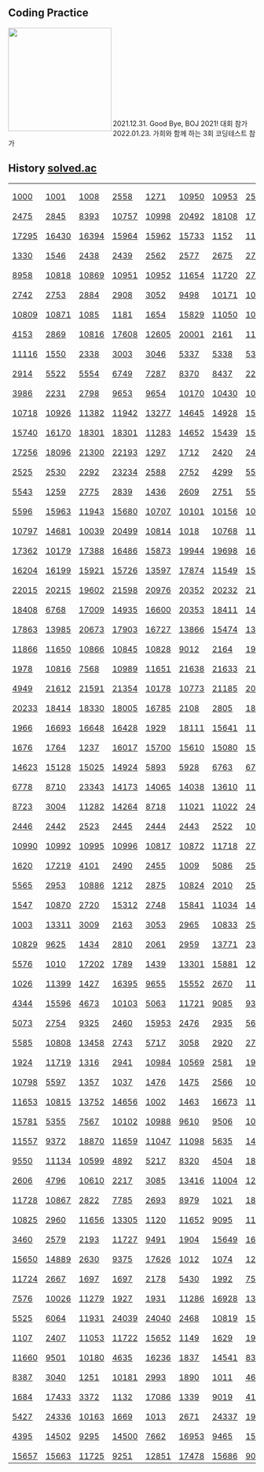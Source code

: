 ## Coding Practice

<img align='left' src="http://mazassumnida.wtf/api/v2/generate_badge?boj=ket0804" height="210">
</br></br></br></br></br></br></br></br></br></br>

2021.12.31. Good Bye, BOJ 2021! 대회 참가</br>
2022.01.23. 가희와 함께 하는 3회 코딩테스트 참가 

## History <a href="https://solved.ac/profile/ket0804"> solved.ac

<table>
<tr>
   <td>
      <a href="https://www.acmicpc.net/problem/1000">
          <img src="https://static.solved.ac/tier_small/1.svg" height="14">
          1000
      </a>
   </td>
   <td>
      <a href="https://www.acmicpc.net/problem/1001">
          <img src="https://static.solved.ac/tier_small/1.svg" height="14">
          1001
      </a>
   </td>
   <td>
      <a href="https://www.acmicpc.net/problem/1008">
          <img src="https://static.solved.ac/tier_small/1.svg" height="14">
          1008
      </a>
   </td>
   <td>
      <a href="https://www.acmicpc.net/problem/2558">
          <img src="https://static.solved.ac/tier_small/1.svg" height="14">
          2558
      </a>
   </td>
   <td>
      <a href="https://www.acmicpc.net/problem/1271">
          <img src="https://static.solved.ac/tier_small/1.svg" height="14">
          1271
      </a>
   </td>
   <td>
      <a href="https://www.acmicpc.net/problem/10950">
          <img src="https://static.solved.ac/tier_small/3.svg" height="14">
          10950
      </a>
   </td>
   <td>
      <a href="https://www.acmicpc.net/problem/10953">
          <img src="https://static.solved.ac/tier_small/4.svg" height="14">
          10953
      </a>
   </td>
   <td>
      <a href="https://www.acmicpc.net/problem/2557">
          <img src="https://static.solved.ac/tier_small/1.svg" height="14">
          2557
      </a>
   </td>
</tr>
<tr>
   <td>
      <a href="https://www.acmicpc.net/problem/2475">
          <img src="https://static.solved.ac/tier_small/1.svg" height="14">
          2475
      </a>
   </td>
   <td>
      <a href="https://www.acmicpc.net/problem/2845">
          <img src="https://static.solved.ac/tier_small/1.svg" height="14">
          2845
      </a>
   </td>
   <td>
      <a href="https://www.acmicpc.net/problem/8393">
          <img src="https://static.solved.ac/tier_small/1.svg" height="14">
          8393
      </a>
   </td>
   <td>
      <a href="https://www.acmicpc.net/problem/10757">
          <img src="https://static.solved.ac/tier_small/1.svg" height="14">
          10757
      </a>
   </td>
   <td>
      <a href="https://www.acmicpc.net/problem/10998">
          <img src="https://static.solved.ac/tier_small/1.svg" height="14">
          10998
      </a>
   </td>
   <td>
      <a href="https://www.acmicpc.net/problem/20492">
          <img src="https://static.solved.ac/tier_small/1.svg" height="14">
          20492
      </a>
   </td>
   <td>
      <a href="https://www.acmicpc.net/problem/18108">
          <img src="https://static.solved.ac/tier_small/1.svg" height="14">
          18108
      </a>
   </td>
   <td>
      <a href="https://www.acmicpc.net/problem/17496">
          <img src="https://static.solved.ac/tier_small/1.svg" height="14">
          17496
      </a>
   </td>
</tr>
<tr>
   <td>
      <a href="https://www.acmicpc.net/problem/17295">
          <img src="https://static.solved.ac/tier_small/1.svg" height="14">
          17295
      </a>
   </td>
   <td>
      <a href="https://www.acmicpc.net/problem/16430">
          <img src="https://static.solved.ac/tier_small/1.svg" height="14">
          16430
      </a>
   </td>
   <td>
      <a href="https://www.acmicpc.net/problem/16394">
          <img src="https://static.solved.ac/tier_small/1.svg" height="14">
          16394
      </a>
   </td>
   <td>
      <a href="https://www.acmicpc.net/problem/15964">
          <img src="https://static.solved.ac/tier_small/1.svg" height="14">
          15964
      </a>
   </td>
   <td>
      <a href="https://www.acmicpc.net/problem/15962">
          <img src="https://static.solved.ac/tier_small/1.svg" height="14">
          15962
      </a>
   </td>
   <td>
      <a href="https://www.acmicpc.net/problem/15733">
          <img src="https://static.solved.ac/tier_small/1.svg" height="14">
          15733
      </a>
   </td>
   <td>
      <a href="https://www.acmicpc.net/problem/1152">
          <img src="https://static.solved.ac/tier_small/4.svg" height="14">
          1152
      </a>
   </td>
   <td>
      <a href="https://www.acmicpc.net/problem/1157">
          <img src="https://static.solved.ac/tier_small/5.svg" height="14">
          1157
      </a>
   </td>
</tr>
 <tr>
   <td>
      <a href="https://www.acmicpc.net/problem/1330">
          <img src="https://static.solved.ac/tier_small/2.svg" height="14">
          1330
      </a>
   </td>
   <td>
      <a href="https://www.acmicpc.net/problem/1546">
          <img src="https://static.solved.ac/tier_small/5.svg" height="14">
          1546
      </a>
   </td>
   <td>
      <a href="https://www.acmicpc.net/problem/2438">
          <img src="https://static.solved.ac/tier_small/3.svg" height="14">
          2438
      </a>
   </td>
   <td>
      <a href="https://www.acmicpc.net/problem/2439">
          <img src="https://static.solved.ac/tier_small/3.svg" height="14">
          2439
      </a>
   </td>
   <td>
      <a href="https://www.acmicpc.net/problem/2562">
          <img src="https://static.solved.ac/tier_small/4.svg" height="14">
          2562
      </a>
   </td>
   <td>
      <a href="https://www.acmicpc.net/problem/2577">
          <img src="https://static.solved.ac/tier_small/4.svg" height="14">
          2577
      </a>
   </td>
   <td>
      <a href="https://www.acmicpc.net/problem/2675">
          <img src="https://static.solved.ac/tier_small/4.svg" height="14">
          2675
      </a>
   </td>
   <td>
      <a href="https://www.acmicpc.net/problem/2739">
          <img src="https://static.solved.ac/tier_small/3.svg" height="14">
          2739
      </a>
   </td>
</tr>
<tr>
   <td>
      <a href="https://www.acmicpc.net/problem/8958">
          <img src="https://static.solved.ac/tier_small/4.svg" height="14">
          8958
      </a>
   </td>
   <td>
      <a href="https://www.acmicpc.net/problem/10818">
          <img src="https://static.solved.ac/tier_small/3.svg" height="14">
          10818
      </a>
   </td>
   <td>
      <a href="https://www.acmicpc.net/problem/10869">
          <img src="https://static.solved.ac/tier_small/1.svg" height="14">
          10869
      </a>
   </td>
   <td>
      <a href="https://www.acmicpc.net/problem/10951">
          <img src="https://static.solved.ac/tier_small/3.svg" height="14">
          10951
      </a>
   </td>
   <td>
      <a href="https://www.acmicpc.net/problem/10952">
          <img src="https://static.solved.ac/tier_small/3.svg" height="14">
          10952
      </a>
   </td>
   <td>
      <a href="https://www.acmicpc.net/problem/11654">
          <img src="https://static.solved.ac/tier_small/1.svg" height="14">
          11654
      </a>
   </td>
   <td>
      <a href="https://www.acmicpc.net/problem/11720">
          <img src="https://static.solved.ac/tier_small/4.svg" height="14">
          11720
      </a>
   </td>
   <td>
      <a href="https://www.acmicpc.net/problem/2741">
          <img src="https://static.solved.ac/tier_small/3.svg" height="14">
          2741
      </a>
   </td>
</tr>
<tr>
   <td>
      <a href="https://www.acmicpc.net/problem/2742">
          <img src="https://static.solved.ac/tier_small/3.svg" height="14">
          2742
      </a>
   </td>
   <td>
      <a href="https://www.acmicpc.net/problem/2753">
          <img src="https://static.solved.ac/tier_small/2.svg" height="14">
          2753
      </a>
   </td>
   <td>
      <a href="https://www.acmicpc.net/problem/2884">
          <img src="https://static.solved.ac/tier_small/3.svg" height="14">
          2884
      </a>
   </td>
   <td>
      <a href="https://www.acmicpc.net/problem/2908">
          <img src="https://static.solved.ac/tier_small/4.svg" height="14">
          2908
      </a>
   </td>
   <td>
      <a href="https://www.acmicpc.net/problem/3052">
          <img src="https://static.solved.ac/tier_small/4.svg" height="14">
          3052
      </a>
   </td>
   <td>
      <a href="https://www.acmicpc.net/problem/9498">
          <img src="https://static.solved.ac/tier_small/2.svg" height="14">
          9498
      </a>
   </td>
   <td>
      <a href="https://www.acmicpc.net/problem/10171">
          <img src="https://static.solved.ac/tier_small/1.svg" height="14">
          10171
      </a>
   </td>
   <td>
      <a href="https://www.acmicpc.net/problem/10172">
          <img src="https://static.solved.ac/tier_small/1.svg" height="14">
          10172
      </a>
   </td>
</tr>
<tr>
   <td>
      <a href="https://www.acmicpc.net/problem/10809">
          <img src="https://static.solved.ac/tier_small/4.svg" height="14">
          10809
      </a>
   </td>
   <td>
      <a href="https://www.acmicpc.net/problem/10871">
          <img src="https://static.solved.ac/tier_small/3.svg" height="14">
          10871
      </a>
   </td>
   <td>
      <a href="https://www.acmicpc.net/problem/1085">
          <img src="https://static.solved.ac/tier_small/3.svg" height="14">
          1085
      </a>
   </td>
   <td>
      <a href="https://www.acmicpc.net/problem/1181">
          <img src="https://static.solved.ac/tier_small/6.svg" height="14">
          1181
      </a>
   </td>
   <td>
      <a href="https://www.acmicpc.net/problem/1654">
          <img src="https://static.solved.ac/tier_small/8.svg" height="14">
          1654
      </a>
   </td>
   <td>
      <a href="https://www.acmicpc.net/problem/15829">
          <img src="https://static.solved.ac/tier_small/4.svg" height="14">
          15829
      </a>
   </td>
   <td>
      <a href="https://www.acmicpc.net/problem/11050">
          <img src="https://static.solved.ac/tier_small/5.svg" height="14">
          11050
      </a>
   </td>
   <td>
      <a href="https://www.acmicpc.net/problem/10250">
          <img src="https://static.solved.ac/tier_small/3.svg" height="14">
          10250
      </a>
   </td>
</tr>
<tr>
   <td>
      <a href="https://www.acmicpc.net/problem/4153">
          <img src="https://static.solved.ac/tier_small/3.svg" height="14">
          4153
      </a>
   </td>
   <td>
      <a href="https://www.acmicpc.net/problem/2869">
          <img src="https://static.solved.ac/tier_small/5.svg" height="14">
          2869
      </a>
   </td>
   <td>
      <a href="https://www.acmicpc.net/problem/10816">
          <img src="https://static.solved.ac/tier_small/7.svg" height="14">
          10816
      </a>
   </td>
   <td>
      <a href="https://www.acmicpc.net/problem/17608">
          <img src="https://static.solved.ac/tier_small/4.svg" height="14">
          17608
      </a>
   </td>
   <td>
      <a href="https://www.acmicpc.net/problem/12605">
          <img src="https://static.solved.ac/tier_small/5.svg" height="14">
          12605
      </a>
   </td>
   <td>
      <a href="https://www.acmicpc.net/problem/20001">
          <img src="https://static.solved.ac/tier_small/5.svg" height="14">
          20001
      </a>
   </td>
   <td>
      <a href="https://www.acmicpc.net/problem/2161">
          <img src="https://static.solved.ac/tier_small/4.svg" height="14">
          2161
      </a>
   </td>
   <td>
      <a href="https://www.acmicpc.net/problem/1158">
          <img src="https://static.solved.ac/tier_small/6.svg" height="14">
          1158
      </a>
   </td>
</tr>
<tr>
   <td>
      <a href="https://www.acmicpc.net/problem/11116">
          <img src="https://static.solved.ac/tier_small/6.svg" height="14">
          11116
      </a>
   </td>
   <td>
      <a href="https://www.acmicpc.net/problem/1550">
          <img src="https://static.solved.ac/tier_small/1.svg" height="14">
          1550
      </a>
   </td>
   <td>
      <a href="https://www.acmicpc.net/problem/2338">
          <img src="https://static.solved.ac/tier_small/1.svg" height="14">
          2338
      </a>
   </td>
   <td>
      <a href="https://www.acmicpc.net/problem/3003">
          <img src="https://static.solved.ac/tier_small/1.svg" height="14">
          3003
      </a>
   </td>
   <td>
      <a href="https://www.acmicpc.net/problem/3046">
          <img src="https://static.solved.ac/tier_small/1.svg" height="14">
          3046
      </a>
   </td>
   <td>
      <a href="https://www.acmicpc.net/problem/5337">
          <img src="https://static.solved.ac/tier_small/1.svg" height="14">
          5337
      </a>
   </td>
   <td>
      <a href="https://www.acmicpc.net/problem/5338">
          <img src="https://static.solved.ac/tier_small/1.svg" height="14">
          5338
      </a>
   </td>
   <td>
      <a href="https://www.acmicpc.net/problem/5339">
          <img src="https://static.solved.ac/tier_small/1.svg" height="14">
          5339
      </a>
   </td>
</tr>
<tr>
   <td>
      <a href="https://www.acmicpc.net/problem/2914">
          <img src="https://static.solved.ac/tier_small/1.svg" height="14">
          2914 
      </a>
   </td>
   <td>
      <a href="https://www.acmicpc.net/problem/5522">
          <img src="https://static.solved.ac/tier_small/1.svg" height="14">
          5522 
      </a>
   </td>
   <td>
      <a href="https://www.acmicpc.net/problem/5554">
          <img src="https://static.solved.ac/tier_small/1.svg" height="14">
          5554 
      </a>
   </td>
   <td>
      <a href="https://www.acmicpc.net/problem/6749">
          <img src="https://static.solved.ac/tier_small/1.svg" height="14">
          6749 
      </a>
   </td>
   <td>
      <a href="https://www.acmicpc.net/problem/7287">
          <img src="https://static.solved.ac/tier_small/1.svg" height="14">
          7287 
      </a>
   </td>
   <td>
      <a href="https://www.acmicpc.net/problem/8370">
          <img src="https://static.solved.ac/tier_small/1.svg" height="14">
          8370 
      </a>
   </td>
   <td>
      <a href="https://www.acmicpc.net/problem/8437">
          <img src="https://static.solved.ac/tier_small/1.svg" height="14">
          8437 
      </a>
   </td>
   <td>
      <a href="https://www.acmicpc.net/problem/22403">
          <img src="https://static.solved.ac/tier_small/5.svg" height="14">
          22403 
      </a>
   </td>
</tr>
<tr>
   <td>
      <a href="https://www.acmicpc.net/problem/3986">
          <img src="https://static.solved.ac/tier_small/7.svg" height="14">
          3986 
      </a>
   </td>
   <td>
      <a href="https://www.acmicpc.net/problem/2231">
          <img src="https://static.solved.ac/tier_small/4.svg" height="14">
          2231 
      </a>
   </td>
   <td>
      <a href="https://www.acmicpc.net/problem/2798">
          <img src="https://static.solved.ac/tier_small/4.svg" height="14">
          2798 
      </a>
   </td>
   <td>
      <a href="https://www.acmicpc.net/problem/9653">
          <img src="https://static.solved.ac/tier_small/1.svg" height="14">
          9653 
      </a>
   </td>
   <td>
      <a href="https://www.acmicpc.net/problem/9654">
          <img src="https://static.solved.ac/tier_small/1.svg" height="14">
          9654 
      </a>
   </td>
   <td>
      <a href="https://www.acmicpc.net/problem/10170">
          <img src="https://static.solved.ac/tier_small/1.svg" height="14">
          10170 
      </a>
   </td>
   <td>
      <a href="https://www.acmicpc.net/problem/10430">
          <img src="https://static.solved.ac/tier_small/1.svg" height="14">
          10430 
      </a>
   </td>
   <td>
      <a href="https://www.acmicpc.net/problem/10699">
          <img src="https://static.solved.ac/tier_small/1.svg" height="14">
          10699 
      </a>
   </td>
</tr>
<tr>
   <td>
      <a href="https://www.acmicpc.net/problem/10718">
          <img src="https://static.solved.ac/tier_small/1.svg" height="14">
          10718 
      </a>
   </td>
   <td>
      <a href="https://www.acmicpc.net/problem/10926">
          <img src="https://static.solved.ac/tier_small/1.svg" height="14">
          10926 
      </a>
   </td>
   <td>
      <a href="https://www.acmicpc.net/problem/11382">
          <img src="https://static.solved.ac/tier_small/1.svg" height="14">
          11382 
      </a>
   </td>
   <td>
      <a href="https://www.acmicpc.net/problem/11942">
          <img src="https://static.solved.ac/tier_small/1.svg" height="14">
          11942 
      </a>
   </td>
   <td>
      <a href="https://www.acmicpc.net/problem/13277">
          <img src="https://static.solved.ac/tier_small/1.svg" height="14">
          13277 
      </a>
   </td>
   <td>
      <a href="https://www.acmicpc.net/problem/14645">
          <img src="https://static.solved.ac/tier_small/1.svg" height="14">
          14645 
      </a>
   </td>
   <td>
      <a href="https://www.acmicpc.net/problem/14928">
          <img src="https://static.solved.ac/tier_small/1.svg" height="14">
          14928 
      </a>
   </td>
   <td>
      <a href="https://www.acmicpc.net/problem/15727">
          <img src="https://static.solved.ac/tier_small/1.svg" height="14">
          15727 
      </a>
   </td>
</tr>
<tr>
   <td>
      <a href="https://www.acmicpc.net/problem/15740">
          <img src="https://static.solved.ac/tier_small/1.svg" height="14">
          15740 
      </a>
   </td>
   <td>
      <a href="https://www.acmicpc.net/problem/16170">
          <img src="https://static.solved.ac/tier_small/1.svg" height="14">
          16170 
      </a>
   </td>
   <td>
      <a href="https://www.acmicpc.net/problem/18301">
          <img src="https://static.solved.ac/tier_small/1.svg" height="14">
          18301 
      </a>
   </td>
   <td>
      <a href="https://www.acmicpc.net/problem/20254">
          <img src="https://static.solved.ac/tier_small/1.svg" height="14">
          18301 
      </a>
   </td>
   <td>
      <a href="https://www.acmicpc.net/problem/11283">
          <img src="https://static.solved.ac/tier_small/1.svg" height="14">
          11283 
      </a>
   </td>
   <td>
      <a href="https://www.acmicpc.net/problem/14652">
          <img src="https://static.solved.ac/tier_small/1.svg" height="14">
          14652 
      </a>
   </td>
   <td>
      <a href="https://www.acmicpc.net/problem/15439">
          <img src="https://static.solved.ac/tier_small/1.svg" height="14">
          15439 
      </a>
   </td>
   <td>
      <a href="https://www.acmicpc.net/problem/15894">
          <img src="https://static.solved.ac/tier_small/1.svg" height="14">
          15894 
      </a>
   </td>
</tr>
<tr>
   <td>
      <a href="https://www.acmicpc.net/problem/17256">
          <img src="https://static.solved.ac/tier_small/1.svg" height="14">
          17256 
      </a>
   </td>
   <td>
      <a href="https://www.acmicpc.net/problem/18096">
          <img src="https://static.solved.ac/tier_small/1.svg" height="14">
          18096 
      </a>
   </td>
   <td>
      <a href="https://www.acmicpc.net/problem/21300">
          <img src="https://static.solved.ac/tier_small/1.svg" height="14">
          21300 
      </a>
   </td>
   <td>
      <a href="https://www.acmicpc.net/problem/22193">
          <img src="https://static.solved.ac/tier_small/1.svg" height="14">
          22193 
      </a>
   </td>
   <td>
      <a href="https://www.acmicpc.net/problem/1297">
          <img src="https://static.solved.ac/tier_small/2.svg" height="14">
          1297 
      </a>
   </td>
   <td>
      <a href="https://www.acmicpc.net/problem/1712">
          <img src="https://static.solved.ac/tier_small/2.svg" height="14">
          1712 
      </a>
   </td>
   <td>
      <a href="https://www.acmicpc.net/problem/2420">
          <img src="https://static.solved.ac/tier_small/2.svg" height="14">
          2420 
      </a>
   </td>
   <td>
      <a href="https://www.acmicpc.net/problem/2480">
          <img src="https://static.solved.ac/tier_small/2.svg" height="14">
          2480 
      </a>
   </td>
</tr>
<tr>
   <td>
      <a href="https://www.acmicpc.net/problem/2525">
          <img src="https://static.solved.ac/tier_small/2.svg" height="14">
          2525 
      </a>
   </td>
   <td>
      <a href="https://www.acmicpc.net/problem/2530">
          <img src="https://static.solved.ac/tier_small/2.svg" height="14">
          2530 
      </a>
   </td>
   <td>
      <a href="https://www.acmicpc.net/problem/2292">
          <img src="https://static.solved.ac/tier_small/4.svg" height="14">
          2292 
      </a>
   </td>
   <td>
      <a href="https://www.acmicpc.net/problem/23234">
          <img src="https://static.solved.ac/tier_small/1.svg" height="14">
          23234 
      </a>
   </td>
   <td>
      <a href="https://www.acmicpc.net/problem/2588">
          <img src="https://static.solved.ac/tier_small/2.svg" height="14">
          2588 
      </a>
   </td>
   <td>
      <a href="https://www.acmicpc.net/problem/2752">
          <img src="https://static.solved.ac/tier_small/2.svg" height="14">
          2752 
      </a>
   </td>
   <td>
      <a href="https://www.acmicpc.net/problem/4299">
          <img src="https://static.solved.ac/tier_small/2.svg" height="14">
          4299 
      </a>
   </td>
   <td>
      <a href="https://www.acmicpc.net/problem/5532">
          <img src="https://static.solved.ac/tier_small/2.svg" height="14">
          5532 
      </a>
   </td>
</tr>
<tr>
   <td>
      <a href="https://www.acmicpc.net/problem/5543">
          <img src="https://static.solved.ac/tier_small/2.svg" height="14">
          5543 
      </a>
   </td>
   <td>
      <a href="https://www.acmicpc.net/problem/1259">
          <img src="https://static.solved.ac/tier_small/5.svg" height="14">
          1259 
      </a>
   </td>
   <td>
      <a href="https://www.acmicpc.net/problem/2775">
          <img src="https://static.solved.ac/tier_small/4.svg" height="14">
          2775 
      </a>
   </td>
   <td>
      <a href="https://www.acmicpc.net/problem/2839">
          <img src="https://static.solved.ac/tier_small/5.svg" height="14">
          2839 
      </a>
   </td>
   <td>
      <a href="https://www.acmicpc.net/problem/1436">
          <img src="https://static.solved.ac/tier_small/6.svg" height="14">
          1436 
      </a>
   </td>
   <td>
      <a href="https://www.acmicpc.net/problem/2609">
          <img src="https://static.solved.ac/tier_small/6.svg" height="14">
          2609 
      </a>
   </td>
   <td>
      <a href="https://www.acmicpc.net/problem/2751">
          <img src="https://static.solved.ac/tier_small/6.svg" height="14">
          2751 
      </a>
   </td>
   <td>
      <a href="https://www.acmicpc.net/problem/5575">
          <img src="https://static.solved.ac/tier_small/2.svg" height="14">
          5575 
      </a>
   </td>
</tr>
<tr>
   <td>
      <a href="https://www.acmicpc.net/problem/5596">
          <img src="https://static.solved.ac/tier_small/2.svg" height="14">
          5596 
      </a>
   </td>
   <td>
      <a href="https://www.acmicpc.net/problem/15963">
          <img src="https://static.solved.ac/tier_small/2.svg" height="14">
          15963 
      </a>
   </td>
   <td>
      <a href="https://www.acmicpc.net/problem/11943">
          <img src="https://static.solved.ac/tier_small/2.svg" height="14">
          11943 
      </a>
   </td>
   <td>
      <a href="https://www.acmicpc.net/problem/15680">
          <img src="https://static.solved.ac/tier_small/2.svg" height="14">
          15680 
      </a>
   </td>
   <td>
      <a href="https://www.acmicpc.net/problem/10707">
          <img src="https://static.solved.ac/tier_small/2.svg" height="14">
          10707 
      </a>
   </td>
   <td>
      <a href="https://www.acmicpc.net/problem/10101">
          <img src="https://static.solved.ac/tier_small/2.svg" height="14">
          10101 
      </a>
   </td>
   <td>
      <a href="https://www.acmicpc.net/problem/10156">
          <img src="https://static.solved.ac/tier_small/2.svg" height="14">
          10156 
      </a>
   </td>
   <td>
      <a href="https://www.acmicpc.net/problem/10162">
          <img src="https://static.solved.ac/tier_small/2.svg" height="14">
          10162 
      </a>
   </td>
</tr>
<tr>
   <td>
      <a href="https://www.acmicpc.net/problem/10797">
          <img src="https://static.solved.ac/tier_small/2.svg" height="14">
          10797 
      </a>
   </td>
   <td>
      <a href="https://www.acmicpc.net/problem/14681">
          <img src="https://static.solved.ac/tier_small/2.svg" height="14">
          14681 
      </a>
   </td>
   <td>
      <a href="https://www.acmicpc.net/problem/10039">
          <img src="https://static.solved.ac/tier_small/2.svg" height="14">
          10039 
      </a>
   </td>
   <td>
      <a href="https://www.acmicpc.net/problem/20499">
          <img src="https://static.solved.ac/tier_small/2.svg" height="14">
          20499 
      </a>
   </td>
   <td>
      <a href="https://www.acmicpc.net/problem/10814">
          <img src="https://static.solved.ac/tier_small/6.svg" height="14">
          10814 
      </a>
   </td>
   <td>
      <a href="https://www.acmicpc.net/problem/1018">
          <img src="https://static.solved.ac/tier_small/6.svg" height="14">
          1018 
      </a>
   </td>
   <td>
      <a href="https://www.acmicpc.net/problem/10768">
          <img src="https://static.solved.ac/tier_small/2.svg" height="14">
          10768 
      </a>
   </td>
   <td>
      <a href="https://www.acmicpc.net/problem/11948">
          <img src="https://static.solved.ac/tier_small/2.svg" height="14">
          11948 
      </a>
   </td>
</tr>
<tr>
   <td>
      <a href="https://www.acmicpc.net/problem/17362">
          <img src="https://static.solved.ac/tier_small/2.svg" height="14">
          17362 
      </a>
   </td>
   <td>
      <a href="https://www.acmicpc.net/problem/10179">
          <img src="https://static.solved.ac/tier_small/2.svg" height="14">
          10179 
      </a>
   </td>
   <td>
      <a href="https://www.acmicpc.net/problem/17388">
          <img src="https://static.solved.ac/tier_small/2.svg" height="14">
          17388 
      </a>
   </td>
   <td>
      <a href="https://www.acmicpc.net/problem/16486">
          <img src="https://static.solved.ac/tier_small/2.svg" height="14">
          16486 
      </a>
   </td>
   <td>
      <a href="https://www.acmicpc.net/problem/15873">
          <img src="https://static.solved.ac/tier_small/2.svg" height="14">
          15873 
      </a>
   </td>
   <td>
      <a href="https://www.acmicpc.net/problem/19944">
          <img src="https://static.solved.ac/tier_small/2.svg" height="14">
          19944 
      </a>
   </td>
   <td>
      <a href="https://www.acmicpc.net/problem/19698">
          <img src="https://static.solved.ac/tier_small/2.svg" height="14">
          19698 
      </a>
   </td>
   <td>
      <a href="https://www.acmicpc.net/problem/16431">
          <img src="https://static.solved.ac/tier_small/2.svg" height="14">
          16431 
      </a>
   </td>
</tr>  
<tr>
   <td>
      <a href="https://www.acmicpc.net/problem/16204">
          <img src="https://static.solved.ac/tier_small/2.svg" height="14">
          16204 
      </a>
   </td>
   <td>
      <a href="https://www.acmicpc.net/problem/16199">
          <img src="https://static.solved.ac/tier_small/2.svg" height="14">
          16199 
      </a>
   </td>
   <td>
      <a href="https://www.acmicpc.net/problem/15921">
          <img src="https://static.solved.ac/tier_small/2.svg" height="14">
          15921 
      </a>
   </td>
   <td>
      <a href="https://www.acmicpc.net/problem/15726">
          <img src="https://static.solved.ac/tier_small/2.svg" height="14">
          15726 
      </a>
   </td>
   <td>
      <a href="https://www.acmicpc.net/problem/13597">
          <img src="https://static.solved.ac/tier_small/2.svg" height="14">
          13597 
      </a>
   </td>
   <td>
      <a href="https://www.acmicpc.net/problem/17874">
          <img src="https://static.solved.ac/tier_small/2.svg" height="14">
          17874 
      </a>
   </td>
   <td>
      <a href="https://www.acmicpc.net/problem/11549">
          <img src="https://static.solved.ac/tier_small/2.svg" height="14">
          11549 
      </a>
   </td>
   <td>
      <a href="https://www.acmicpc.net/problem/15059">
          <img src="https://static.solved.ac/tier_small/2.svg" height="14">
          15059 
      </a>
   </td>
</tr>     
<tr>
   <td>
      <a href="https://www.acmicpc.net/problem/22015">
          <img src="https://static.solved.ac/tier_small/2.svg" height="14">
          22015 
      </a>
   </td>
   <td>
      <a href="https://www.acmicpc.net/problem/20215">
          <img src="https://static.solved.ac/tier_small/2.svg" height="14">
          20215 
      </a>
   </td>
   <td>
      <a href="https://www.acmicpc.net/problem/19602">
          <img src="https://static.solved.ac/tier_small/2.svg" height="14">
          19602 
      </a>
   </td>
   <td>
      <a href="https://www.acmicpc.net/problem/21598">
          <img src="https://static.solved.ac/tier_small/2.svg" height="14">
          21598 
      </a>
   </td>
   <td>
      <a href="https://www.acmicpc.net/problem/20976">
          <img src="https://static.solved.ac/tier_small/2.svg" height="14">
          20976 
      </a>
   </td>
   <td>
      <a href="https://www.acmicpc.net/problem/20352">
          <img src="https://static.solved.ac/tier_small/2.svg" height="14">
          20352 
      </a>
   </td>
   <td>
      <a href="https://www.acmicpc.net/problem/20232">
          <img src="https://static.solved.ac/tier_small/2.svg" height="14">
          20232 
      </a>
   </td>
   <td>
      <a href="https://www.acmicpc.net/problem/21335">
          <img src="https://static.solved.ac/tier_small/2.svg" height="14">
          21335 
      </a>
   </td>
</tr>     
<tr>
   <td>
      <a href="https://www.acmicpc.net/problem/18408">
          <img src="https://static.solved.ac/tier_small/2.svg" height="14">
          18408 
      </a>
   </td>
   <td>
      <a href="https://www.acmicpc.net/problem/6768">
          <img src="https://static.solved.ac/tier_small/2.svg" height="14">
          6768 
      </a>
   </td>
   <td>
      <a href="https://www.acmicpc.net/problem/17009">
          <img src="https://static.solved.ac/tier_small/2.svg" height="14">
          17009 
      </a>
   </td>
   <td>
      <a href="https://www.acmicpc.net/problem/14935">
          <img src="https://static.solved.ac/tier_small/2.svg" height="14">
          14935 
      </a>
   </td>
   <td>
      <a href="https://www.acmicpc.net/problem/16600">
          <img src="https://static.solved.ac/tier_small/2.svg" height="14">
          16600 
      </a>
   </td>
   <td>
      <a href="https://www.acmicpc.net/problem/20353">
          <img src="https://static.solved.ac/tier_small/2.svg" height="14">
          20353 
      </a>
   </td>
   <td>
      <a href="https://www.acmicpc.net/problem/18411">
          <img src="https://static.solved.ac/tier_small/2.svg" height="14">
          18411 
      </a>
   </td>
   <td>
      <a href="https://www.acmicpc.net/problem/14470">
          <img src="https://static.solved.ac/tier_small/2.svg" height="14">
          14470 
      </a>
   </td>
</tr>    
<tr>
   <td>
      <a href="https://www.acmicpc.net/problem/17863">
          <img src="https://static.solved.ac/tier_small/2.svg" height="14">
          17863 
      </a>
   </td>
   <td>
      <a href="https://www.acmicpc.net/problem/13985">
          <img src="https://static.solved.ac/tier_small/2.svg" height="14">
          13985 
      </a>
   </td>
   <td>
      <a href="https://www.acmicpc.net/problem/20673">
          <img src="https://static.solved.ac/tier_small/2.svg" height="14">
          20673 
      </a>
   </td>
   <td>
      <a href="https://www.acmicpc.net/problem/17903">
          <img src="https://static.solved.ac/tier_small/2.svg" height="14">
          17903 
      </a>
   </td>
   <td>
      <a href="https://www.acmicpc.net/problem/16727">
          <img src="https://static.solved.ac/tier_small/2.svg" height="14">
          16727 
      </a>
   </td>
   <td>
      <a href="https://www.acmicpc.net/problem/13866">
          <img src="https://static.solved.ac/tier_small/2.svg" height="14">
          13866 
      </a>
   </td>
   <td>
      <a href="https://www.acmicpc.net/problem/15474">
          <img src="https://static.solved.ac/tier_small/2.svg" height="14">
          15474 
      </a>
   </td>
   <td>
      <a href="https://www.acmicpc.net/problem/13136">
          <img src="https://static.solved.ac/tier_small/2.svg" height="14">
          13136 
      </a>
   </td>
</tr>
<tr>
   <td>
      <a href="https://www.acmicpc.net/problem/11866">
          <img src="https://static.solved.ac/tier_small/7.svg" height="14">
          11866 
      </a>
   </td>
   <td>
      <a href="https://www.acmicpc.net/problem/11650">
          <img src="https://static.solved.ac/tier_small/6.svg" height="14">
          11650 
      </a>
   </td>
   <td>
      <a href="https://www.acmicpc.net/problem/10866">
          <img src="https://static.solved.ac/tier_small/7.svg" height="14">
          10866 
      </a>
   </td>
   <td>
      <a href="https://www.acmicpc.net/problem/10845">
          <img src="https://static.solved.ac/tier_small/7.svg" height="14">
          10845 
      </a>
   </td>
   <td>
      <a href="https://www.acmicpc.net/problem/10828">
          <img src="https://static.solved.ac/tier_small/7.svg" height="14">
          10828 
      </a>
   </td>
   <td>
      <a href="https://www.acmicpc.net/problem/9012">
          <img src="https://static.solved.ac/tier_small/7.svg" height="14">
          9012 
      </a>
   </td>
   <td>
      <a href="https://www.acmicpc.net/problem/2164">
          <img src="https://static.solved.ac/tier_small/7.svg" height="14">
          2164 
      </a>
   </td>
   <td>
      <a href="https://www.acmicpc.net/problem/1920">
          <img src="https://static.solved.ac/tier_small/7.svg" height="14">
          1920 
      </a>
   </td>
</tr>
<tr>
   <td>
      <a href="https://www.acmicpc.net/problem/1978">
          <img src="https://static.solved.ac/tier_small/7.svg" height="14">
          1978 
      </a>
   </td>
   <td>
      <a href="https://www.acmicpc.net/problem/10816">
          <img src="https://static.solved.ac/tier_small/7.svg" height="14">
          10816 
      </a>
   </td>
   <td>
      <a href="https://www.acmicpc.net/problem/7568">
          <img src="https://static.solved.ac/tier_small/6.svg" height="14">
          7568 
      </a>
   </td>
   <td>
      <a href="https://www.acmicpc.net/problem/10989">
          <img src="https://static.solved.ac/tier_small/6.svg" height="14">
          10989 
      </a>
   </td>
   <td>
      <a href="https://www.acmicpc.net/problem/11651">
          <img src="https://static.solved.ac/tier_small/6.svg" height="14">
          11651 
      </a>
   </td>
   <td>
      <a href="https://www.acmicpc.net/problem/21638">
          <img src="https://static.solved.ac/tier_small/2.svg" height="14">
          21638 
      </a>
   </td>
   <td>
      <a href="https://www.acmicpc.net/problem/21633">
          <img src="https://static.solved.ac/tier_small/2.svg" height="14">
          21633 
      </a>
   </td>
   <td>
      <a href="https://www.acmicpc.net/problem/21631">
          <img src="https://static.solved.ac/tier_small/2.svg" height="14">
          21631 
      </a>
   </td>
</tr>    
<tr>
   <td>
      <a href="https://www.acmicpc.net/problem/4949">
          <img src="https://static.solved.ac/tier_small/7.svg" height="14">
          4949 
      </a>
   </td>
   <td>
      <a href="https://www.acmicpc.net/problem/21612">
          <img src="https://static.solved.ac/tier_small/2.svg" height="14">
          21612 
      </a>
   </td>
   <td>
      <a href="https://www.acmicpc.net/problem/21591">
          <img src="https://static.solved.ac/tier_small/2.svg" height="14">
          21591 
      </a>
   </td>
   <td>
      <a href="https://www.acmicpc.net/problem/21354">
          <img src="https://static.solved.ac/tier_small/2.svg" height="14">
          21354 
      </a>
   </td>
   <td>
      <a href="https://www.acmicpc.net/problem/10178">
          <img src="https://static.solved.ac/tier_small/3.svg" height="14">
          10178 
      </a>
   </td>
   <td>
      <a href="https://www.acmicpc.net/problem/10773">
          <img src="https://static.solved.ac/tier_small/7.svg" height="14">
          10773 
      </a>
   </td>
   <td>
      <a href="https://www.acmicpc.net/problem/21185">
          <img src="https://static.solved.ac/tier_small/2.svg" height="14">
          21185 
      </a>
   </td>
   <td>
      <a href="https://www.acmicpc.net/problem/20839">
          <img src="https://static.solved.ac/tier_small/2.svg" height="14">
          20839 
      </a>
   </td>
</tr>   
<tr>
   <td>
      <a href="https://www.acmicpc.net/problem/20233">
          <img src="https://static.solved.ac/tier_small/2.svg" height="14">
          20233 
      </a>
   </td>
   <td>
      <a href="https://www.acmicpc.net/problem/18414">
          <img src="https://static.solved.ac/tier_small/2.svg" height="14">
          18414 
      </a>
   </td>
   <td>
      <a href="https://www.acmicpc.net/problem/18330">
          <img src="https://static.solved.ac/tier_small/2.svg" height="14">
          18330 
      </a>
   </td>
   <td>
      <a href="https://www.acmicpc.net/problem/18005">
          <img src="https://static.solved.ac/tier_small/2.svg" height="14">
          18005 
      </a>
   </td>
   <td>
      <a href="https://www.acmicpc.net/problem/16785">
          <img src="https://static.solved.ac/tier_small/2.svg" height="14">
          16785 
      </a>
   </td>
   <td>
      <a href="https://www.acmicpc.net/problem/2108">
          <img src="https://static.solved.ac/tier_small/7.svg" height="14">
          2108 
      </a>
   </td>
   <td>
      <a href="https://www.acmicpc.net/problem/2805">
          <img src="https://static.solved.ac/tier_small/8.svg" height="14">
          2805 
      </a>
   </td>
   <td>
      <a href="https://www.acmicpc.net/problem/1874">
          <img src="https://static.solved.ac/tier_small/8.svg" height="14">
          1874 
      </a>
   </td>
</tr>     
<tr>
   <td>
      <a href="https://www.acmicpc.net/problem/1966">
          <img src="https://static.solved.ac/tier_small/8.svg" height="14">
          1966 
      </a>
   </td>
   <td>
      <a href="https://www.acmicpc.net/problem/16693">
          <img src="https://static.solved.ac/tier_small/2.svg" height="14">
          16693 
      </a>
   </td>
   <td>
      <a href="https://www.acmicpc.net/problem/16648">
          <img src="https://static.solved.ac/tier_small/2.svg" height="14">
          16648 
      </a>
   </td>
   <td>
      <a href="https://www.acmicpc.net/problem/16428">
          <img src="https://static.solved.ac/tier_small/2.svg" height="14">
          16428 
      </a>
   </td>
   <td>
      <a href="https://www.acmicpc.net/problem/1929">
          <img src="https://static.solved.ac/tier_small/9.svg" height="14">
          1929 
      </a>
   </td>
   <td>
      <a href="https://www.acmicpc.net/problem/18111">
          <img src="https://static.solved.ac/tier_small/8.svg" height="14">
          18111 
      </a>
   </td>
   <td>
      <a href="https://www.acmicpc.net/problem/15641">
          <img src="https://static.solved.ac/tier_small/0.svg" height="14">
          15641 
      </a>
   </td>
   <td>
      <a href="https://www.acmicpc.net/problem/11723">
          <img src="https://static.solved.ac/tier_small/6.svg" height="14">
          11723 
      </a>
   </td>
</tr>      
<tr>
   <td>
      <a href="https://www.acmicpc.net/problem/1676">
          <img src="https://static.solved.ac/tier_small/7.svg" height="14">
          1676 
      </a>
   </td>
   <td>
      <a href="https://www.acmicpc.net/problem/1764">
          <img src="https://static.solved.ac/tier_small/7.svg" height="14">
          1764 
      </a>
   </td>
   <td>
      <a href="https://www.acmicpc.net/problem/1237">
          <img src="https://static.solved.ac/tier_small/0.svg" height="14">
          1237 
      </a>
   </td>
   <td>
      <a href="https://www.acmicpc.net/problem/16017">
          <img src="https://static.solved.ac/tier_small/2.svg" height="14">
          16017 
      </a>
   </td>
   <td>
      <a href="https://www.acmicpc.net/problem/15700">
          <img src="https://static.solved.ac/tier_small/2.svg" height="14">
          15700 
      </a>
   </td>
   <td>
      <a href="https://www.acmicpc.net/problem/15610">
          <img src="https://static.solved.ac/tier_small/2.svg" height="14">
          15610 
      </a>
   </td>
   <td>
      <a href="https://www.acmicpc.net/problem/15080">
          <img src="https://static.solved.ac/tier_small/2.svg" height="14">
          15080 
      </a>
   </td>
   <td>
      <a href="https://www.acmicpc.net/problem/15051">
          <img src="https://static.solved.ac/tier_small/2.svg" height="14">
          15051 
      </a>
   </td>
</tr>     
<tr>
   <td>
      <a href="https://www.acmicpc.net/problem/14623">
          <img src="https://static.solved.ac/tier_small/2.svg" height="14">
          14623 
      </a>
   </td>
   <td>
      <a href="https://www.acmicpc.net/problem/15128">
          <img src="https://static.solved.ac/tier_small/2.svg" height="14">
          15128 
      </a>
   </td>
   <td>
      <a href="https://www.acmicpc.net/problem/15025">
          <img src="https://static.solved.ac/tier_small/2.svg" height="14">
          15025 
      </a>
   </td>
   <td>
      <a href="https://www.acmicpc.net/problem/14924">
          <img src="https://static.solved.ac/tier_small/2.svg" height="14">
          14924 
      </a>
   </td>
   <td>
      <a href="https://www.acmicpc.net/problem/5893">
          <img src="https://static.solved.ac/tier_small/2.svg" height="14">
          5893 
      </a>
   </td>
   <td>
      <a href="https://www.acmicpc.net/problem/5928">
          <img src="https://static.solved.ac/tier_small/2.svg" height="14">
          5928 
      </a>
   </td>
   <td>
      <a href="https://www.acmicpc.net/problem/6763">
          <img src="https://static.solved.ac/tier_small/2.svg" height="14">
          6763 
      </a>
   </td>
   <td>
      <a href="https://www.acmicpc.net/problem/6764">
          <img src="https://static.solved.ac/tier_small/2.svg" height="14">
          6764 
      </a>
   </td>
</tr>     
<tr>
   <td>
      <a href="https://www.acmicpc.net/problem/6778">
          <img src="https://static.solved.ac/tier_small/2.svg" height="14">
          6778 
      </a>
   </td>
   <td>
      <a href="https://www.acmicpc.net/problem/8710">
          <img src="https://static.solved.ac/tier_small/2.svg" height="14">
          8710 
      </a>
   </td>
   <td>
      <a href="https://www.acmicpc.net/problem/23343">
          <img src="https://static.solved.ac/tier_small/3.svg" height="14">
          23343 
      </a>
   </td>
   <td>
      <a href="https://www.acmicpc.net/problem/14173">
          <img src="https://static.solved.ac/tier_small/2.svg" height="14">
          14173 
      </a>
   </td>
   <td>
      <a href="https://www.acmicpc.net/problem/14065">
          <img src="https://static.solved.ac/tier_small/2.svg" height="14">
          14065 
      </a>
   </td>
   <td>
      <a href="https://www.acmicpc.net/problem/14038">
          <img src="https://static.solved.ac/tier_small/2.svg" height="14">
          14038 
      </a>
   </td>
   <td>
      <a href="https://www.acmicpc.net/problem/13610">
          <img src="https://static.solved.ac/tier_small/2.svg" height="14">
          13610 
      </a>
   </td>
   <td>
      <a href="https://www.acmicpc.net/problem/11466">
          <img src="https://static.solved.ac/tier_small/2.svg" height="14">
          11466 
      </a>
   </td>
</tr>     
<tr>
   <td>
      <a href="https://www.acmicpc.net/problem/8723">
          <img src="https://static.solved.ac/tier_small/2.svg" height="14">
          8723 
      </a>
   </td>
   <td>
      <a href="https://www.acmicpc.net/problem/3004">
          <img src="https://static.solved.ac/tier_small/2.svg" height="14">
          3004 
      </a>
   </td>
   <td>
      <a href="https://www.acmicpc.net/problem/11282">
          <img src="https://static.solved.ac/tier_small/2.svg" height="14">
          11282 
      </a>
   </td>
   <td>
      <a href="https://www.acmicpc.net/problem/14264">
          <img src="https://static.solved.ac/tier_small/2.svg" height="14">
          14264 
      </a>
   </td>
   <td>
      <a href="https://www.acmicpc.net/problem/8718">
          <img src="https://static.solved.ac/tier_small/2.svg" height="14">
          8718 
      </a>
   </td>
   <td>
      <a href="https://www.acmicpc.net/problem/11021">
          <img src="https://static.solved.ac/tier_small/3.svg" height="14">
          11021 
      </a>
   </td>
   <td>
      <a href="https://www.acmicpc.net/problem/11022">
          <img src="https://static.solved.ac/tier_small/3.svg" height="14">
          11022 
      </a>
   </td>
   <td>
      <a href="https://www.acmicpc.net/problem/2440">
          <img src="https://static.solved.ac/tier_small/3.svg" height="14">
          2440 
      </a>
   </td>
</tr>     
<tr>
   <td>
      <a href="https://www.acmicpc.net/problem/2446">
          <img src="https://static.solved.ac/tier_small/3.svg" height="14">
          2446 
      </a>
   </td>
   <td>
      <a href="https://www.acmicpc.net/problem/2442">
          <img src="https://static.solved.ac/tier_small/3.svg" height="14">
          2442 
      </a>
   </td>
   <td>
      <a href="https://www.acmicpc.net/problem/2523">
          <img src="https://static.solved.ac/tier_small/3.svg" height="14">
          2523 
      </a>
   </td>
   <td>
      <a href="https://www.acmicpc.net/problem/2445">
          <img src="https://static.solved.ac/tier_small/3.svg" height="14">
          2445 
      </a>
   </td>
   <td>
      <a href="https://www.acmicpc.net/problem/2444">
          <img src="https://static.solved.ac/tier_small/3.svg" height="14">
          2444 
      </a>
   </td>
   <td>
      <a href="https://www.acmicpc.net/problem/2443">
          <img src="https://static.solved.ac/tier_small/3.svg" height="14">
          2443 
      </a>
   </td>
   <td>
      <a href="https://www.acmicpc.net/problem/2522">
          <img src="https://static.solved.ac/tier_small/3.svg" height="14">
          2522 
      </a>
   </td>
   <td>
      <a href="https://www.acmicpc.net/problem/10991">
          <img src="https://static.solved.ac/tier_small/3.svg" height="14">
          10991 
      </a>
   </td>
</tr>     
<tr>
   <td>
      <a href="https://www.acmicpc.net/problem/10990">
          <img src="https://static.solved.ac/tier_small/3.svg" height="14">
          10990 
      </a>
   </td>
   <td>
      <a href="https://www.acmicpc.net/problem/10992">
          <img src="https://static.solved.ac/tier_small/3.svg" height="14">
          10992 
      </a>
   </td>
   <td>
      <a href="https://www.acmicpc.net/problem/10995">
          <img src="https://static.solved.ac/tier_small/4.svg" height="14">
          10995 
      </a>
   </td>
   <td>
      <a href="https://www.acmicpc.net/problem/10996">
          <img src="https://static.solved.ac/tier_small/4.svg" height="14">
          10996 
      </a>
   </td>
   <td>
      <a href="https://www.acmicpc.net/problem/10817">
          <img src="https://static.solved.ac/tier_small/3.svg" height="14">
          10817 
      </a>
   </td>
   <td>
      <a href="https://www.acmicpc.net/problem/10872">
          <img src="https://static.solved.ac/tier_small/3.svg" height="14">
          10872 
      </a>
   </td>
   <td>
      <a href="https://www.acmicpc.net/problem/11718">
          <img src="https://static.solved.ac/tier_small/3.svg" height="14">
          11718 
      </a>
   </td>
   <td>
      <a href="https://www.acmicpc.net/problem/2747">
          <img src="https://static.solved.ac/tier_small/3.svg" height="14">
          2747 
      </a>
   </td>
</tr> 
<tr>
   <td>
      <a href="https://www.acmicpc.net/problem/1620">
          <img src="https://static.solved.ac/tier_small/7.svg" height="14">
          1620 
      </a>
   </td>
   <td>
      <a href="https://www.acmicpc.net/problem/17219">
          <img src="https://static.solved.ac/tier_small/7.svg" height="14">
          17219 
      </a>
   </td>
   <td>
      <a href="https://www.acmicpc.net/problem/4101">
          <img src="https://static.solved.ac/tier_small/3.svg" height="14">
          4101 
      </a>
   </td>
   <td>
      <a href="https://www.acmicpc.net/problem/2490">
          <img src="https://static.solved.ac/tier_small/3.svg" height="14">
          2490 
      </a>
   </td>
   <td>
      <a href="https://www.acmicpc.net/problem/2455">
          <img src="https://static.solved.ac/tier_small/3.svg" height="14">
          2455 
      </a>
   </td>
   <td>
      <a href="https://www.acmicpc.net/problem/1009">
          <img src="https://static.solved.ac/tier_small/3.svg" height="14">
          1009 
      </a>
   </td>
   <td>
      <a href="https://www.acmicpc.net/problem/5086">
          <img src="https://static.solved.ac/tier_small/3.svg" height="14">
          5086 
      </a>
   </td>
   <td>
      <a href="https://www.acmicpc.net/problem/2576">
          <img src="https://static.solved.ac/tier_small/3.svg" height="14">
          2576 
      </a>
   </td>
</tr>    
<tr>
   <td>
      <a href="https://www.acmicpc.net/problem/5565">
          <img src="https://static.solved.ac/tier_small/3.svg" height="14">
          5565 
      </a>
   </td>
   <td>
      <a href="https://www.acmicpc.net/problem/2953">
          <img src="https://static.solved.ac/tier_small/3.svg" height="14">
          2953 
      </a>
   </td>
   <td>
      <a href="https://www.acmicpc.net/problem/10886">
          <img src="https://static.solved.ac/tier_small/3.svg" height="14">
          10886 
      </a>
   </td>
   <td>
      <a href="https://www.acmicpc.net/problem/1212">
          <img src="https://static.solved.ac/tier_small/3.svg" height="14">
          1212 
      </a>
   </td>
   <td>
      <a href="https://www.acmicpc.net/problem/2875">
          <img src="https://static.solved.ac/tier_small/3.svg" height="14">
          2875 
      </a>
   </td>
   <td>
      <a href="https://www.acmicpc.net/problem/10824">
          <img src="https://static.solved.ac/tier_small/3.svg" height="14">
          10824 
      </a>
   </td>
   <td>
      <a href="https://www.acmicpc.net/problem/2010">
          <img src="https://static.solved.ac/tier_small/3.svg" height="14">
          2010 
      </a>
   </td>
   <td>
      <a href="https://www.acmicpc.net/problem/2501">
          <img src="https://static.solved.ac/tier_small/3.svg" height="14">
          2501 
      </a>
   </td>
</tr>
<tr>
   <td>
      <a href="https://www.acmicpc.net/problem/1547">
          <img src="https://static.solved.ac/tier_small/3.svg" height="14">
          1547 
      </a>
   </td>
   <td>
      <a href="https://www.acmicpc.net/problem/10870">
          <img src="https://static.solved.ac/tier_small/4.svg" height="14">
          10870 
      </a>
   </td>
   <td>
      <a href="https://www.acmicpc.net/problem/2720">
          <img src="https://static.solved.ac/tier_small/3.svg" height="14">
          2720 
      </a>
   </td>
   <td>
      <a href="https://www.acmicpc.net/problem/15312">
          <img src="https://static.solved.ac/tier_small/4.svg" height="14">
          15312 
      </a>
   </td>
   <td>
      <a href="https://www.acmicpc.net/problem/2748">
          <img src="https://static.solved.ac/tier_small/5.svg" height="14">
          2748 
      </a>
   </td>
   <td>
      <a href="https://www.acmicpc.net/problem/15841">
          <img src="https://static.solved.ac/tier_small/4.svg" height="14">
          15841 
      </a>
   </td>
   <td>
      <a href="https://www.acmicpc.net/problem/11034">
          <img src="https://static.solved.ac/tier_small/3.svg" height="14">
          11034 
      </a>
   </td>
   <td>
      <a href="https://www.acmicpc.net/problem/14720">
          <img src="https://static.solved.ac/tier_small/3.svg" height="14">
          14720 
      </a>
   </td>
</tr>  
<tr>
   <td>
      <a href="https://www.acmicpc.net/problem/1003">
          <img src="https://static.solved.ac/tier_small/8.svg" height="14">
          1003 
      </a>
   </td>
   <td>
      <a href="https://www.acmicpc.net/problem/13311">
          <img src="https://static.solved.ac/tier_small/3.svg" height="14">
          13311 
      </a>
   </td>
   <td>
      <a href="https://www.acmicpc.net/problem/3009">
          <img src="https://static.solved.ac/tier_small/3.svg" height="14">
          3009 
      </a>
   </td>
   <td>
      <a href="https://www.acmicpc.net/problem/2163">
          <img src="https://static.solved.ac/tier_small/3.svg" height="14">
          2163 
      </a>
   </td>
   <td>
      <a href="https://www.acmicpc.net/problem/3053">
          <img src="https://static.solved.ac/tier_small/3.svg" height="14">
          3053 
      </a>
   </td>
   <td>
      <a href="https://www.acmicpc.net/problem/2965">
          <img src="https://static.solved.ac/tier_small/3.svg" height="14">
          2965 
      </a>
   </td>
   <td>
      <a href="https://www.acmicpc.net/problem/10833">
          <img src="https://static.solved.ac/tier_small/3.svg" height="14">
          10833 
      </a>
   </td>
   <td>
      <a href="https://www.acmicpc.net/problem/2506">
          <img src="https://static.solved.ac/tier_small/3.svg" height="14">
          2506 
      </a>
   </td>
</tr>
<tr>
   <td>
      <a href="https://www.acmicpc.net/problem/10829">
          <img src="https://static.solved.ac/tier_small/4.svg" height="14">
          10829 
      </a>
   </td>
   <td>
      <a href="https://www.acmicpc.net/problem/9625">
          <img src="https://static.solved.ac/tier_small/5.svg" height="14">
          9625 
      </a>
   </td>
   <td>
      <a href="https://www.acmicpc.net/problem/1434">
          <img src="https://static.solved.ac/tier_small/4.svg" height="14">
          1434 
      </a>
   </td>
   <td>
      <a href="https://www.acmicpc.net/problem/2810">
          <img src="https://static.solved.ac/tier_small/4.svg" height="14">
          2810 
      </a>
   </td>
   <td>
      <a href="https://www.acmicpc.net/problem/2061">
          <img src="https://static.solved.ac/tier_small/3.svg" height="14">
          2061 
      </a>
   </td>
   <td>
      <a href="https://www.acmicpc.net/problem/2959">
          <img src="https://static.solved.ac/tier_small/3.svg" height="14">
          2959 
      </a>
   </td>
   <td>
      <a href="https://www.acmicpc.net/problem/13771">
          <img src="https://static.solved.ac/tier_small/3.svg" height="14">
          13771 
      </a>
   </td>
   <td>
      <a href="https://www.acmicpc.net/problem/2309">
          <img src="https://static.solved.ac/tier_small/4.svg" height="14">
          2309 
      </a>
   </td>
</tr> 
<tr>
   <td>
      <a href="https://www.acmicpc.net/problem/5576">
          <img src="https://static.solved.ac/tier_small/4.svg" height="14">
          5576 
      </a>
   </td>
   <td>
      <a href="https://www.acmicpc.net/problem/1010">
          <img src="https://static.solved.ac/tier_small/6.svg" height="14">
          1010 
      </a>
   </td>
   <td>
      <a href="https://www.acmicpc.net/problem/17202">
          <img src="https://static.solved.ac/tier_small/5.svg" height="14">
          17202 
      </a>
   </td>
   <td>
      <a href="https://www.acmicpc.net/problem/1789">
          <img src="https://static.solved.ac/tier_small/6.svg" height="14">
          1789 
      </a>
   </td>
   <td>
      <a href="https://www.acmicpc.net/problem/1439">
          <img src="https://static.solved.ac/tier_small/6.svg" height="14">
          1439 
      </a>
   </td>
   <td>
      <a href="https://www.acmicpc.net/problem/13301">
          <img src="https://static.solved.ac/tier_small/5.svg" height="14">
          13301 
      </a>
   </td>
   <td>
      <a href="https://www.acmicpc.net/problem/15881">
          <img src="https://static.solved.ac/tier_small/5.svg" height="14">
          15881 
      </a>
   </td>
   <td>
      <a href="https://www.acmicpc.net/problem/1246">
          <img src="https://static.solved.ac/tier_small/6.svg" height="14">
          1246 
      </a>
   </td>
</tr> 
<tr>
   <td>
      <a href="https://www.acmicpc.net/problem/1026">
          <img src="https://static.solved.ac/tier_small/7.svg" height="14">
          1026 
      </a>
   </td>
   <td>
      <a href="https://www.acmicpc.net/problem/11399">
          <img src="https://static.solved.ac/tier_small/8.svg" height="14">
          11399 
      </a>
   </td>
   <td>
      <a href="https://www.acmicpc.net/problem/1427">
          <img src="https://static.solved.ac/tier_small/6.svg" height="14">
          1427 
      </a>
   </td>
   <td>
      <a href="https://www.acmicpc.net/problem/16395">
          <img src="https://static.solved.ac/tier_small/5.svg" height="14">
          16395 
      </a>
   </td>
   <td>
      <a href="https://www.acmicpc.net/problem/9655">
          <img src="https://static.solved.ac/tier_small/6.svg" height="14">
          9655 
      </a>
   </td>
   <td>
      <a href="https://www.acmicpc.net/problem/15552">
          <img src="https://static.solved.ac/tier_small/4.svg" height="14">
          15552 
      </a>
   </td>
   <td>
      <a href="https://www.acmicpc.net/problem/2670">
          <img src="https://static.solved.ac/tier_small/7.svg" height="14">
          2670 
      </a>
   </td>
   <td>
      <a href="https://www.acmicpc.net/problem/1110">
          <img src="https://static.solved.ac/tier_small/5.svg" height="14">
          1110 
      </a>
   </td>
</tr> 
<tr>
   <td>
      <a href="https://www.acmicpc.net/problem/4344">
          <img src="https://static.solved.ac/tier_small/5.svg" height="14">
          4344 
      </a>
   </td>
   <td>
      <a href="https://www.acmicpc.net/problem/15596">
          <img src="https://static.solved.ac/tier_small/4.svg" height="14">
          15596 
      </a>
   </td>
   <td>
      <a href="https://www.acmicpc.net/problem/4673">
          <img src="https://static.solved.ac/tier_small/6.svg" height="14">
          4673 
      </a>
   </td>
   <td>
      <a href="https://www.acmicpc.net/problem/10103">
          <img src="https://static.solved.ac/tier_small/3.svg" height="14">
          10103 
      </a>
   </td>
   <td>
      <a href="https://www.acmicpc.net/problem/5063">
          <img src="https://static.solved.ac/tier_small/3.svg" height="14">
          5063 
      </a>
   </td>
   <td>
      <a href="https://www.acmicpc.net/problem/11721">
          <img src="https://static.solved.ac/tier_small/4.svg" height="14">
          11721 
      </a>
   </td>
   <td>
      <a href="https://www.acmicpc.net/problem/9085">
          <img src="https://static.solved.ac/tier_small/3.svg" height="14">
          9085 
      </a>
   </td>
   <td>
      <a href="https://www.acmicpc.net/problem/9316">
          <img src="https://static.solved.ac/tier_small/3.svg" height="14">
          9316 
      </a>
   </td>
</tr> 
<tr>
   <td>
      <a href="https://www.acmicpc.net/problem/5073">
          <img src="https://static.solved.ac/tier_small/3.svg" height="14">
          5073 
      </a>
   </td>
   <td>
      <a href="https://www.acmicpc.net/problem/2754">
          <img src="https://static.solved.ac/tier_small/3.svg" height="14">
          2754 
      </a>
   </td>
   <td>
      <a href="https://www.acmicpc.net/problem/9325">
          <img src="https://static.solved.ac/tier_small/3.svg" height="14">
          9325 
      </a>
   </td>
   <td>
      <a href="https://www.acmicpc.net/problem/2460">
          <img src="https://static.solved.ac/tier_small/3.svg" height="14">
          2460 
      </a>
   </td>
   <td>
      <a href="https://www.acmicpc.net/problem/15953">
          <img src="https://static.solved.ac/tier_small/3.svg" height="14">
          15953 
      </a>
   </td>
   <td>
      <a href="https://www.acmicpc.net/problem/2476">
          <img src="https://static.solved.ac/tier_small/3.svg" height="14">
          2476 
      </a>
   </td>
   <td>
      <a href="https://www.acmicpc.net/problem/2935">
          <img src="https://static.solved.ac/tier_small/3.svg" height="14">
          2935 
      </a>
   </td>
   <td>
      <a href="https://www.acmicpc.net/problem/5622">
          <img src="https://static.solved.ac/tier_small/4.svg" height="14">
          5622 
      </a>
   </td>
</tr> 
<tr>
   <td>
      <a href="https://www.acmicpc.net/problem/5585">
          <img src="https://static.solved.ac/tier_small/4.svg" height="14">
          5585 
      </a>
   </td>
   <td>
      <a href="https://www.acmicpc.net/problem/10808">
          <img src="https://static.solved.ac/tier_small/4.svg" height="14">
          10808 
      </a>
   </td>
   <td>
      <a href="https://www.acmicpc.net/problem/13458">
          <img src="https://static.solved.ac/tier_small/4.svg" height="14">
          13458 
      </a>
   </td>
   <td>
      <a href="https://www.acmicpc.net/problem/2743">
          <img src="https://static.solved.ac/tier_small/4.svg" height="14">
          2743 
      </a>
   </td>
   <td>
      <a href="https://www.acmicpc.net/problem/5717">
          <img src="https://static.solved.ac/tier_small/3.svg" height="14">
          5717 
      </a>
   </td>
   <td>
      <a href="https://www.acmicpc.net/problem/3058">
          <img src="https://static.solved.ac/tier_small/3.svg" height="14">
          3058 
      </a>
   </td>
   <td>
      <a href="https://www.acmicpc.net/problem/2920">
          <img src="https://static.solved.ac/tier_small/4.svg" height="14">
          2920 
      </a>
   </td>
   <td>
      <a href="https://www.acmicpc.net/problem/2750">
          <img src="https://static.solved.ac/tier_small/5.svg" height="14">
          2750 
      </a>
   </td>
</tr>
<tr>
   <td>
      <a href="https://www.acmicpc.net/problem/1924">
          <img src="https://static.solved.ac/tier_small/5.svg" height="14">
          1924 
      </a>
   </td>
   <td>
      <a href="https://www.acmicpc.net/problem/11719">
          <img src="https://static.solved.ac/tier_small/5.svg" height="14">
          11719 
      </a>
   </td>
   <td>
      <a href="https://www.acmicpc.net/problem/1316">
          <img src="https://static.solved.ac/tier_small/6.svg" height="14">
          1316 
      </a>
   </td>
   <td>
      <a href="https://www.acmicpc.net/problem/2941">
          <img src="https://static.solved.ac/tier_small/6.svg" height="14">
          2941 
      </a>
   </td>
   <td>
      <a href="https://www.acmicpc.net/problem/10984">
          <img src="https://static.solved.ac/tier_small/3.svg" height="14">
          10984 
      </a>
   </td>
   <td>
      <a href="https://www.acmicpc.net/problem/10569">
          <img src="https://static.solved.ac/tier_small/3.svg" height="14">
          10569 
      </a>
   </td>
   <td>
      <a href="https://www.acmicpc.net/problem/2581">
          <img src="https://static.solved.ac/tier_small/6.svg" height="14">
          2581 
      </a>
   </td>
   <td>
      <a href="https://www.acmicpc.net/problem/1934">
          <img src="https://static.solved.ac/tier_small/6.svg" height="14">
          1934
      </a>
   </td>
</tr>
<tr>
   <td>
      <a href="https://www.acmicpc.net/problem/10798">
          <img src="https://static.solved.ac/tier_small/5.svg" height="14">
          10798 
      </a>
   </td>
   <td>
      <a href="https://www.acmicpc.net/problem/5597">
          <img src="https://static.solved.ac/tier_small/4.svg" height="14">
          5597 
      </a>
   </td>
   <td>
      <a href="https://www.acmicpc.net/problem/1357">
          <img src="https://static.solved.ac/tier_small/5.svg" height="14">
          1357 
      </a>
   </td>
   <td>
      <a href="https://www.acmicpc.net/problem/1037">
          <img src="https://static.solved.ac/tier_small/6.svg" height="14">
          1037 
      </a>
   </td>
   <td>
      <a href="https://www.acmicpc.net/problem/1476">
          <img src="https://static.solved.ac/tier_small/6.svg" height="14">
          1476 
      </a>
   </td>
   <td>
      <a href="https://www.acmicpc.net/problem/1475">
          <img src="https://static.solved.ac/tier_small/6.svg" height="14">
          1475 
      </a>
   </td>
   <td>
      <a href="https://www.acmicpc.net/problem/2566">
          <img src="https://static.solved.ac/tier_small/3.svg" height="14">
          2566 
      </a>
   </td>
   <td>
      <a href="https://www.acmicpc.net/problem/1065">
          <img src="https://static.solved.ac/tier_small/7.svg" height="14">
          1065 
      </a>
   </td>
</tr>   
<tr>
   <td>
      <a href="https://www.acmicpc.net/problem/11653">
          <img src="https://static.solved.ac/tier_small/7.svg" height="14">
          11653 
      </a>
   </td>
   <td>
      <a href="https://www.acmicpc.net/problem/10815">
          <img src="https://static.solved.ac/tier_small/7.svg" height="14">
          10815 
      </a>
   </td>
   <td>
      <a href="https://www.acmicpc.net/problem/13752">
          <img src="https://static.solved.ac/tier_small/3.svg" height="14">
          13752 
      </a>
   </td>
   <td>
      <a href="https://www.acmicpc.net/problem/14656">
          <img src="https://static.solved.ac/tier_small/3.svg" height="14">
          14656 
      </a>
   </td>
   <td>
      <a href="https://www.acmicpc.net/problem/1002">
          <img src="https://static.solved.ac/tier_small/7.svg" height="14">
          1002 
      </a>
   </td>
   <td>
      <a href="https://www.acmicpc.net/problem/1463">
          <img src="https://static.solved.ac/tier_small/8.svg" height="14">
          1463 
      </a>
   </td>
   <td>
      <a href="https://www.acmicpc.net/problem/16673">
          <img src="https://static.solved.ac/tier_small/3.svg" height="14">
          16673 
      </a>
   </td>
   <td>
      <a href="https://www.acmicpc.net/problem/11006">
          <img src="https://static.solved.ac/tier_small/3.svg" height="14">
          11006 
      </a>
   </td>
</tr>
<tr>
   <td>
      <a href="https://www.acmicpc.net/problem/15781">
          <img src="https://static.solved.ac/tier_small/3.svg" height="14">
          15781 
      </a>
   </td>
   <td>
      <a href="https://www.acmicpc.net/problem/5355">
          <img src="https://static.solved.ac/tier_small/4.svg" height="14">
          5355 
      </a>
   </td>
   <td>
      <a href="https://www.acmicpc.net/problem/7567">
          <img src="https://static.solved.ac/tier_small/4.svg" height="14">
          7567 
      </a>
   </td>
   <td>
      <a href="https://www.acmicpc.net/problem/10102">
          <img src="https://static.solved.ac/tier_small/4.svg" height="14">
          10102 
      </a>
   </td>
   <td>
      <a href="https://www.acmicpc.net/problem/10988">
          <img src="https://static.solved.ac/tier_small/5.svg" height="14">
          10988 
      </a>
   </td>
   <td>
      <a href="https://www.acmicpc.net/problem/9610">
          <img src="https://static.solved.ac/tier_small/3.svg" height="14">
          9610 
      </a>
   </td>
   <td>
      <a href="https://www.acmicpc.net/problem/9506">
          <img src="https://static.solved.ac/tier_small/5.svg" height="14">
          9506 
      </a>
   </td>
   <td>
      <a href="https://www.acmicpc.net/problem/10214">
          <img src="https://static.solved.ac/tier_small/3.svg" height="14">
          10214 
      </a>
   </td>
</tr>   
<tr>
   <td>
      <a href="https://www.acmicpc.net/problem/11557">
          <img src="https://static.solved.ac/tier_small/5.svg" height="14">
          11557 
      </a>
   </td>
   <td>
      <a href="https://www.acmicpc.net/problem/9372">
          <img src="https://static.solved.ac/tier_small/7.svg" height="14">
          9372 
      </a>
   </td>
   <td>
      <a href="https://www.acmicpc.net/problem/18870">
          <img src="https://static.solved.ac/tier_small/9.svg" height="14">
          18870 
      </a>
   </td>
   <td>
      <a href="https://www.acmicpc.net/problem/11659">
          <img src="https://static.solved.ac/tier_small/8.svg" height="14">
          11659 
      </a>
   </td>
   <td>
      <a href="https://www.acmicpc.net/problem/11047">
          <img src="https://static.solved.ac/tier_small/9.svg" height="14">
          11047 
      </a>
   </td>
   <td>
      <a href="https://www.acmicpc.net/problem/11098">
          <img src="https://static.solved.ac/tier_small/5.svg" height="14">
          11098 
      </a>
   </td>
   <td>
      <a href="https://www.acmicpc.net/problem/5635">
          <img src="https://static.solved.ac/tier_small/6.svg" height="14">
          5635 
      </a>
   </td>
   <td>
      <a href="https://www.acmicpc.net/problem/14501">
          <img src="https://static.solved.ac/tier_small/8.svg" height="14">
          14501 
      </a>
   </td>
</tr>    
<tr>
   <td>
      <a href="https://www.acmicpc.net/problem/9550">
          <img src="https://static.solved.ac/tier_small/3.svg" height="14">
          9550 
      </a>
   </td>
   <td>
      <a href="https://www.acmicpc.net/problem/11134">
          <img src="https://static.solved.ac/tier_small/3.svg" height="14">
          11134 
      </a>
   </td>
   <td>
      <a href="https://www.acmicpc.net/problem/10599">
          <img src="https://static.solved.ac/tier_small/3.svg" height="14">
          10599 
      </a>
   </td>
   <td>
      <a href="https://www.acmicpc.net/problem/4892">
          <img src="https://static.solved.ac/tier_small/3.svg" height="14">
          4892 
      </a>
   </td>
   <td>
      <a href="https://www.acmicpc.net/problem/5217">
          <img src="https://static.solved.ac/tier_small/3.svg" height="14">
          5217 
      </a>
   </td>
   <td>
      <a href="https://www.acmicpc.net/problem/8320">
          <img src="https://static.solved.ac/tier_small/3.svg" height="14">
          8320 
      </a>
   </td>
   <td>
      <a href="https://www.acmicpc.net/problem/4504">
          <img src="https://static.solved.ac/tier_small/3.svg" height="14">
          4504 
      </a>
   </td>
   <td>
      <a href="https://www.acmicpc.net/problem/18352">
          <img src="https://static.solved.ac/tier_small/9.svg" height="14">
          18352 
      </a>
   </td>
</tr>
<tr>
   <td>
      <a href="https://www.acmicpc.net/problem/2606">
          <img src="https://static.solved.ac/tier_small/8.svg" height="14">
          2606 
      </a>
   </td>
   <td>
      <a href="https://www.acmicpc.net/problem/4796">
          <img src="https://static.solved.ac/tier_small/6.svg" height="14">
          4796 
      </a>
   </td>
   <td>
      <a href="https://www.acmicpc.net/problem/10610">
          <img src="https://static.solved.ac/tier_small/6.svg" height="14">
          10610 
      </a>
   </td>
   <td>
      <a href="https://www.acmicpc.net/problem/2217">
          <img src="https://static.solved.ac/tier_small/7.svg" height="14">
          2217 
      </a>
   </td>
   <td>
      <a href="https://www.acmicpc.net/problem/3085">
          <img src="https://static.solved.ac/tier_small/8.svg" height="14">
          3085 
      </a>
   </td>
   <td>
      <a href="https://www.acmicpc.net/problem/13416">
          <img src="https://static.solved.ac/tier_small/3.svg" height="14">
          13416 
      </a>
   </td>
   <td>
      <a href="https://www.acmicpc.net/problem/11004">
          <img src="https://static.solved.ac/tier_small/6.svg" height="14">
          11004 
      </a>
   </td>
   <td>
      <a href="https://www.acmicpc.net/problem/1292">
          <img src="https://static.solved.ac/tier_small/6.svg" height="14">
          1292 
      </a>
   </td>
</tr>   
<tr>
   <td>
      <a href="https://www.acmicpc.net/problem/11728">
          <img src="https://static.solved.ac/tier_small/6.svg" height="14">
          11728 
      </a>
   </td>
   <td>
      <a href="https://www.acmicpc.net/problem/10867">
          <img src="https://static.solved.ac/tier_small/6.svg" height="14">
          10867 
      </a>
   </td>
   <td>
      <a href="https://www.acmicpc.net/problem/2822">
          <img src="https://static.solved.ac/tier_small/6.svg" height="14">
          2822 
      </a>
   </td>
   <td>
      <a href="https://www.acmicpc.net/problem/7785">
          <img src="https://static.solved.ac/tier_small/6.svg" height="14">
          7785 
      </a>
   </td>
   <td>
      <a href="https://www.acmicpc.net/problem/2693">
          <img src="https://static.solved.ac/tier_small/6.svg" height="14">
          2693 
      </a>
   </td>
   <td>
      <a href="https://www.acmicpc.net/problem/8979">
          <img src="https://static.solved.ac/tier_small/6.svg" height="14">
          8979 
      </a>
   </td>
   <td>
      <a href="https://www.acmicpc.net/problem/1021">
          <img src="https://static.solved.ac/tier_small/7.svg" height="14">
          1021 
      </a>
   </td>
   <td>
      <a href="https://www.acmicpc.net/problem/18258">
          <img src="https://static.solved.ac/tier_small/7.svg" height="14">
          18258 
      </a>
   </td>
</tr>   
<tr>
   <td>
      <a href="https://www.acmicpc.net/problem/10825">
          <img src="https://static.solved.ac/tier_small/7.svg" height="14">
          10825 
      </a>
   </td>
   <td>
      <a href="https://www.acmicpc.net/problem/2960">
          <img src="https://static.solved.ac/tier_small/7.svg" height="14">
          2960 
      </a>
   </td>
   <td>
      <a href="https://www.acmicpc.net/problem/11656">
          <img src="https://static.solved.ac/tier_small/7.svg" height="14">
          11656 
      </a>
   </td>
   <td>
      <a href="https://www.acmicpc.net/problem/13305">
          <img src="https://static.solved.ac/tier_small/7.svg" height="14">
          13305 
      </a>
   </td>
   <td>
      <a href="https://www.acmicpc.net/problem/1120">
          <img src="https://static.solved.ac/tier_small/7.svg" height="14">
          1120 
      </a>
   </td>
   <td>
      <a href="https://www.acmicpc.net/problem/11652">
          <img src="https://static.solved.ac/tier_small/7.svg" height="14">
          11652 
      </a>
   </td>
   <td>
      <a href="https://www.acmicpc.net/problem/9095">
          <img src="https://static.solved.ac/tier_small/8.svg" height="14">
          9095 
      </a>
   </td>
   <td>
      <a href="https://www.acmicpc.net/problem/11726">
          <img src="https://static.solved.ac/tier_small/8.svg" height="14">
          11726 
      </a>
   </td>
</tr>
<tr>
   <td>
      <a href="https://www.acmicpc.net/problem/3460">
          <img src="https://static.solved.ac/tier_small/3.svg" height="14">
          3460 
      </a>
   </td>
   <td>
      <a href="https://www.acmicpc.net/problem/2579">
          <img src="https://static.solved.ac/tier_small/8.svg" height="14">
          2579 
      </a>
   </td>
   <td>
      <a href="https://www.acmicpc.net/problem/2193">
          <img src="https://static.solved.ac/tier_small/8.svg" height="14">
          2193 
      </a>
   </td>
   <td>
      <a href="https://www.acmicpc.net/problem/11727">
          <img src="https://static.solved.ac/tier_small/8.svg" height="14">
          11727 
      </a>
   </td>
   <td>
      <a href="https://www.acmicpc.net/problem/9491">
          <img src="https://static.solved.ac/tier_small/8.svg" height="14">
          9491 
      </a>
   </td>
   <td>
      <a href="https://www.acmicpc.net/problem/1904">
          <img src="https://static.solved.ac/tier_small/8.svg" height="14">
          1904 
      </a>
   </td>
   <td>
      <a href="https://www.acmicpc.net/problem/15649">
          <img src="https://static.solved.ac/tier_small/8.svg" height="14">
          15649 
      </a>
   </td>
   <td>
      <a href="https://www.acmicpc.net/problem/1699">
          <img src="https://static.solved.ac/tier_small/8.svg" height="14">
          1699 
      </a>
   </td>
</tr>
<tr>
   <td>
      <a href="https://www.acmicpc.net/problem/15650">
          <img src="https://static.solved.ac/tier_small/8.svg" height="14">
          15650 
      </a>
   </td>
   <td>
      <a href="https://www.acmicpc.net/problem/14889">
          <img src="https://static.solved.ac/tier_small/8.svg" height="14">
          14889 
      </a>
   </td>
   <td>
      <a href="https://www.acmicpc.net/problem/2630">
          <img src="https://static.solved.ac/tier_small/8.svg" height="14">
          2630 
      </a>
   </td>
   <td>
      <a href="https://www.acmicpc.net/problem/9375">
          <img src="https://static.solved.ac/tier_small/8.svg" height="14">
          9375 
      </a>
   </td>
   <td>
      <a href="https://www.acmicpc.net/problem/17626">
          <img src="https://static.solved.ac/tier_small/7.svg" height="14">
          17626 
      </a>
   </td>
   <td>
      <a href="https://www.acmicpc.net/problem/1012">
          <img src="https://static.solved.ac/tier_small/9.svg" height="14">
          1012 
      </a>
   </td>
   <td>
      <a href="https://www.acmicpc.net/problem/1074">
          <img src="https://static.solved.ac/tier_small/10.svg" height="14">
          1074 
      </a>
   </td>
   <td>
      <a href="https://www.acmicpc.net/problem/1260">
          <img src="https://static.solved.ac/tier_small/9.svg" height="14">
          1260 
      </a>
   </td>
</tr>
<tr>
   <td>
      <a href="https://www.acmicpc.net/problem/11724">
          <img src="https://static.solved.ac/tier_small/9.svg" height="14">
          11724 
      </a>
   </td>
   <td>
      <a href="https://www.acmicpc.net/problem/2667">
          <img src="https://static.solved.ac/tier_small/10.svg" height="14">
          2667 
      </a>
   </td>
   <td>
      <a href="https://www.acmicpc.net/problem/1697">
          <img src="https://static.solved.ac/tier_small/10.svg" height="14">
          1697 
      </a>
   </td>   
   <td>
      <a href="https://www.acmicpc.net/problem/1697">
          <img src="https://static.solved.ac/tier_small/10.svg" height="14">
          1697 
      </a>
   </td>
   <td>
      <a href="https://www.acmicpc.net/problem/2178">
          <img src="https://static.solved.ac/tier_small/10.svg" height="14">
          2178 
      </a>
   </td>
   <td>
      <a href="https://www.acmicpc.net/problem/5430">
          <img src="https://static.solved.ac/tier_small/11.svg" height="14">
          5430 
      </a>
   </td>   
   <td>
      <a href="https://www.acmicpc.net/problem/1992">
          <img src="https://static.solved.ac/tier_small/10.svg" height="14">
          1992 
      </a>
   </td>
   <td>
      <a href="https://www.acmicpc.net/problem/7569">
          <img src="https://static.solved.ac/tier_small/10.svg" height="14">
          7569 
      </a>
   </td>  
</tr>
<tr>
   <td>
      <a href="https://www.acmicpc.net/problem/7576">
          <img src="https://static.solved.ac/tier_small/10.svg" height="14">
          7576 
      </a>
   </td>
   <td>
      <a href="https://www.acmicpc.net/problem/10026">
          <img src="https://static.solved.ac/tier_small/11.svg" height="14">
          10026 
      </a>
   </td>
   <td>
      <a href="https://www.acmicpc.net/problem/11279">
          <img src="https://static.solved.ac/tier_small/9.svg" height="14">
          11279 
      </a>
   </td>
   <td>
      <a href="https://www.acmicpc.net/problem/1927">
          <img src="https://static.solved.ac/tier_small/10.svg" height="14">
          1927 
      </a>
   </td>
   <td>
      <a href="https://www.acmicpc.net/problem/1931">
          <img src="https://static.solved.ac/tier_small/9.svg" height="14">
          1931 
      </a>
   </td>
   <td>
      <a href="https://www.acmicpc.net/problem/11286">
          <img src="https://static.solved.ac/tier_small/10.svg" height="14">
          11286 
      </a>
   </td>
   <td>
      <a href="https://www.acmicpc.net/problem/16928">
          <img src="https://static.solved.ac/tier_small/10.svg" height="14">
          16928 
      </a>
   </td>
   <td>
      <a href="https://www.acmicpc.net/problem/1389">
          <img src="https://static.solved.ac/tier_small/10.svg" height="14">
          1389 
      </a>
   </td>
</tr>
<tr>
   <td>
      <a href="https://www.acmicpc.net/problem/5525">
          <img src="https://static.solved.ac/tier_small/9.svg" height="14">
          5525 
      </a>
   </td>
   <td>
      <a href="https://www.acmicpc.net/problem/6064">
          <img src="https://static.solved.ac/tier_small/10.svg" height="14">
          6064 
      </a>
   </td>
   <td>
      <a href="https://www.acmicpc.net/problem/11931">
          <img src="https://static.solved.ac/tier_small/6.svg" height="14">
          11931 
      </a>
   </td>
   <td>
      <a href="https://www.acmicpc.net/problem/24039">
          <img src="https://static.solved.ac/tier_small/6.svg" height="14">
          24039 
      </a>
   </td>
   <td>
      <a href="https://www.acmicpc.net/problem/24040">
          <img src="https://static.solved.ac/tier_small/9.svg" height="14">
          24040 
      </a>
   </td>
   <td>
      <a href="https://www.acmicpc.net/problem/2468">
          <img src="https://static.solved.ac/tier_small/10.svg" height="14">
          2468 
      </a>
   </td>
   <td>
      <a href="https://www.acmicpc.net/problem/10819">
          <img src="https://static.solved.ac/tier_small/9.svg" height="14">
          10819 
      </a>
   </td>
   <td>
      <a href="https://www.acmicpc.net/problem/1541">
          <img src="https://static.solved.ac/tier_small/9.svg" height="14">
          1541 
      </a>
   </td>
</tr>
<tr>
   <td>
      <a href="https://www.acmicpc.net/problem/1107">
          <img src="https://static.solved.ac/tier_small/11.svg" height="14">
          1107 
      </a>
   </td>
   <td>
      <a href="https://www.acmicpc.net/problem/2407">
          <img src="https://static.solved.ac/tier_small/8.svg" height="14">
          2407 
      </a>
   </td>
   <td>
      <a href="https://www.acmicpc.net/problem/11053">
          <img src="https://static.solved.ac/tier_small/9.svg" height="14">
          11053 
      </a>
   </td>
   <td>
      <a href="https://www.acmicpc.net/problem/11722">
          <img src="https://static.solved.ac/tier_small/9.svg" height="14">
          11722 
      </a>
   </td>
   <td>
      <a href="https://www.acmicpc.net/problem/15652">
          <img src="https://static.solved.ac/tier_small/8.svg" height="14">
          15652 
      </a>
   </td>
   <td>
      <a href="https://www.acmicpc.net/problem/1149">
          <img src="https://static.solved.ac/tier_small/10.svg" height="14">
          1149 
      </a>
   </td>
   <td>
      <a href="https://www.acmicpc.net/problem/1629">
          <img src="https://static.solved.ac/tier_small/10.svg" height="14">
          1629 
      </a>
   </td>
   <td>
      <a href="https://www.acmicpc.net/problem/1932">
          <img src="https://static.solved.ac/tier_small/10.svg" height="14">
          1932 
      </a>
   </td>
</tr>
<tr>
   <td>
      <a href="https://www.acmicpc.net/problem/11660">
          <img src="https://static.solved.ac/tier_small/10.svg" height="14">
          11660 
      </a>
   </td>
   <td>
      <a href="https://www.acmicpc.net/problem/9501">
          <img src="https://static.solved.ac/tier_small/3.svg" height="14">
          9501 
      </a>
   </td>
   <td>
      <a href="https://www.acmicpc.net/problem/10180">
          <img src="https://static.solved.ac/tier_small/3.svg" height="14">
          10180 
      </a>
   </td>
   <td>
      <a href="https://www.acmicpc.net/problem/4635">
          <img src="https://static.solved.ac/tier_small/3.svg" height="14">
          4635 
      </a>
   </td>
   <td>
      <a href="https://www.acmicpc.net/problem/16236">
          <img src="https://static.solved.ac/tier_small/12.svg" height="14">
          16236 
      </a>
   </td>
   <td>
      <a href="https://www.acmicpc.net/problem/1837">
          <img src="https://static.solved.ac/tier_small/3.svg" height="14">
          1837 
      </a>
   </td>
   <td>
      <a href="https://www.acmicpc.net/problem/14541">
          <img src="https://static.solved.ac/tier_small/3.svg" height="14">
          14541 
      </a>
   </td>
   <td>
      <a href="https://www.acmicpc.net/problem/8371">
          <img src="https://static.solved.ac/tier_small/4.svg" height="14">
          8371 
      </a>
   </td>
</tr>
<tr>
   <td>
      <a href="https://www.acmicpc.net/problem/8387">
          <img src="https://static.solved.ac/tier_small/4.svg" height="14">
          8387 
      </a>
   </td>
   <td>
      <a href="https://www.acmicpc.net/problem/3040">
          <img src="https://static.solved.ac/tier_small/4.svg" height="14">
          3040 
      </a>
   </td>
   <td>
      <a href="https://www.acmicpc.net/problem/1251">
          <img src="https://static.solved.ac/tier_small/6.svg" height="14">
          1251 
      </a>
   </td>
   <td>
      <a href="https://www.acmicpc.net/problem/10181">
          <img src="https://static.solved.ac/tier_small/5.svg" height="14">
          10181 
      </a>
   </td>
   <td>
      <a href="https://www.acmicpc.net/problem/2993">
          <img src="https://static.solved.ac/tier_small/6.svg" height="14">
          2993 
      </a>
   </td>
   <td>
      <a href="https://www.acmicpc.net/problem/1890">
          <img src="https://static.solved.ac/tier_small/9.svg" height="14">
          1890 
      </a>
   </td>
   <td>
      <a href="https://www.acmicpc.net/problem/1011">
          <img src="https://static.solved.ac/tier_small/11.svg" height="14">
          1011 
      </a>
   </td>
   <td>
      <a href="https://www.acmicpc.net/problem/4620">
          <img src="https://static.solved.ac/tier_small/9.svg" height="14">
          4620 
      </a>
   </td>
</tr>
<tr>
   <td>
      <a href="https://www.acmicpc.net/problem/1684">
          <img src="https://static.solved.ac/tier_small/11.svg" height="14">
          1684 
      </a>
   </td>
   <td>
      <a href="https://www.acmicpc.net/problem/17433">
          <img src="https://static.solved.ac/tier_small/11.svg" height="14">
          17433 
      </a>
   </td>
   <td>
      <a href="https://www.acmicpc.net/problem/3372">
          <img src="https://static.solved.ac/tier_small/9.svg" height="14">
          3372 
      </a>
   </td>
   <td>
      <a href="https://www.acmicpc.net/problem/1132">
          <img src="https://static.solved.ac/tier_small/13.svg" height="14">
          1132 
      </a>
   </td>
   <td>
      <a href="https://www.acmicpc.net/problem/17086">
          <img src="https://static.solved.ac/tier_small/9.svg" height="14">
          17086 
      </a>
   </td>
   <td>
      <a href="https://www.acmicpc.net/problem/1339">
          <img src="https://static.solved.ac/tier_small/12.svg" height="14">
          1339 
      </a>
   </td>
   <td>
      <a href="https://www.acmicpc.net/problem/9019">
          <img src="https://static.solved.ac/tier_small/11.svg" height="14">
          9019 
      </a>
   </td>
   <td>
      <a href="https://www.acmicpc.net/problem/4179">
          <img src="https://static.solved.ac/tier_small/12.svg" height="14">
          4179 
      </a>
   </td>
</tr>
<tr>
   <td>
      <a href="https://www.acmicpc.net/problem/5427">
          <img src="https://static.solved.ac/tier_small/12.svg" height="14">
          5427 
      </a>
   </td>
   <td>
      <a href="https://www.acmicpc.net/problem/24336">
          <img src="https://static.solved.ac/tier_small/11.svg" height="14">
          24336 
      </a>
   <td>
      <a href="https://www.acmicpc.net/problem/10163">
          <img src="https://static.solved.ac/tier_small/5.svg" height="14">
          10163 
      </a>
   </td>
   <td>
      <a href="https://www.acmicpc.net/problem/1669">
          <img src="https://static.solved.ac/tier_small/10.svg" height="14">
          1669 
      </a>
   </td>
   <td>
      <a href="https://www.acmicpc.net/problem/1013">
          <img src="https://static.solved.ac/tier_small/11.svg" height="14">
          1013 
      </a>
   <td>
      <a href="https://www.acmicpc.net/problem/2671">
          <img src="https://static.solved.ac/tier_small/11.svg" height="14">
          2671 
      </a>
   </td>
   <td>
      <a href="https://www.acmicpc.net/problem/24337">
          <img src="https://static.solved.ac/tier_small/13.svg" height="14">
          24337 
      </a>
   </td>
   <td>
      <a href="https://www.acmicpc.net/problem/1977">
          <img src="https://static.solved.ac/tier_small/5.svg" height="14">
          1977 
      </a>
   </td>
</tr>
<tr>
   <td>
      <a href="https://www.acmicpc.net/problem/4395">
          <img src="https://static.solved.ac/tier_small/10.svg" height="14">
          4395 
      </a>
   </td>
   <td>
      <a href="https://www.acmicpc.net/problem/14502">
          <img src="https://static.solved.ac/tier_small/11.svg" height="14">
          14502 
      </a>
   <td>
      <a href="https://www.acmicpc.net/problem/9295">
          <img src="https://static.solved.ac/tier_small/3.svg" height="14">
          9295 
      </a>
   </td>
   <td>
      <a href="https://www.acmicpc.net/problem/14500">
          <img src="https://static.solved.ac/tier_small/11.svg" height="14">
          14500 
      </a>
   </td>
   <td>
      <a href="https://www.acmicpc.net/problem/7662">
          <img src="https://static.solved.ac/tier_small/11.svg" height="14">
          7662 
      </a>
   </td>
   <td>
      <a href="https://www.acmicpc.net/problem/16953">
          <img src="https://static.solved.ac/tier_small/10.svg" height="14">
          16953 
      </a>
   </td>
   <td>
      <a href="https://www.acmicpc.net/problem/9465">
          <img src="https://static.solved.ac/tier_small/10.svg" height="14">
          9465 
      </a>
   </td>
   <td>
      <a href="https://www.acmicpc.net/problem/15654">
          <img src="https://static.solved.ac/tier_small/8.svg" height="14">
          15654 
      </a>
   </td>   
</tr>
<tr>
   <td>
      <a href="https://www.acmicpc.net/problem/15657">
          <img src="https://static.solved.ac/tier_small/8.svg" height="14">
          15657 
      </a>
   </td>
   <td>
      <a href="https://www.acmicpc.net/problem/15663">
          <img src="https://static.solved.ac/tier_small/9.svg" height="14">
          15663
      </a>
   </td>
   <td>
      <a href="https://www.acmicpc.net/problem/11725">
          <img src="https://static.solved.ac/tier_small/9.svg" height="14">
          11725
      </a>
   </td>
   <td>
      <a href="https://www.acmicpc.net/problem/9251">
          <img src="https://static.solved.ac/tier_small/11.svg" height="14">
          9251
      </a>
   </td>
   <td>
      <a href="https://www.acmicpc.net/problem/12851">
          <img src="https://static.solved.ac/tier_small/11.svg" height="14">
          12851
      </a>
   </td>
   <td>
      <a href="https://www.acmicpc.net/problem/17478">
          <img src="https://static.solved.ac/tier_small/6.svg" height="14">
          17478
      </a>
   </td>
   <td>
      <a href="https://www.acmicpc.net/problem/15686">
          <img src="https://static.solved.ac/tier_small/11.svg" height="14">
          15686
      </a>
   </td>
   <td>
      <a href="https://www.acmicpc.net/problem/9093">
          <img src="https://static.solved.ac/tier_small/5.svg" height="14">
          9093
      </a>
   </td>
</tr>
</table>

  
